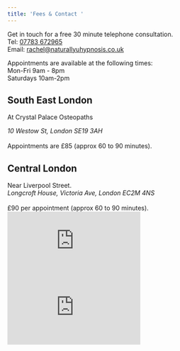 ```yaml
---
title: 'Fees & Contact '
---
```


<div class="row">

<div class="col-md-6 mb-2">

Get in touch for a free 30 minute telephone consultation.
<br>
Tel: <a href="tel:07783-672965">07783 672965</a><br>
Email: <a href="mailto:rachel@naturallyuhypnosis.co.uk">rachel@naturallyuhypnosis.co.uk</a>

</div>

<div class="col-md-6 mb-2">

Appointments are available at the following times:
<br>
Mon-Fri  9am - 8pm <br>
Saturdays 10am-2pm

</div>

</div>

<div class="row">

<div class="col-md-6 order-1 mb-2">

<h2>South East London</h2>

At Crystal Palace Osteopaths
<address>
10 Westow St, London SE19 3AH
</address>
<br>
Appointments are £85 (approx 60 to 90 minutes).

</div>

<div class="col-md-6 order-3 order-md-2 mb-2">

<h2>Central London</h2>
Near Liverpool Street.
<address>
Longcroft House, Victoria Ave, London EC2M 4NS
</address>
<br>
£90 per appointment (approx 60 to 90 minutes).

</div>

<div class="col-md-6 order-2 order-md-3 mb-2">
<iframe class="map"
  src="https://www.google.com/maps/embed?pb=!1m18!1m12!1m3!1d1244.0841729227327!2d-0.08219952966505821!3d51.41833412519221!2m3!1f0!2f0!3f0!3m2!1i1024!2i768!4f13.1!3m3!1m2!1s0x4876014ff041c00f%3A0x22e813d88592df80!2snaturallyUhypnosis!5e0!3m2!1sen!2suk!4v1529859186750"
  frameborder="0"  allowfullscreen>
</iframe>
</div>

<div class="col-md-6 order-4 mb-2">
<iframe class="map" 
   src="https://www.google.com/maps/embed?pb=!1m18!1m12!1m3!1d2482.7615242826932!2d-0.08143768349747085!3d51.51759097963682!2m3!1f0!2f0!3f0!3m2!1i1024!2i768!4f13.1!3m3!1m2!1s0x48761d645e6ca8a7%3A0x820c13cdf5e46d5a!2snaturallyUhypnosis!5e0!3m2!1sen!2suk!4v1529859699299" 
   frameborder="0" allowfullscreen>
</iframe>
</div>

</div>
